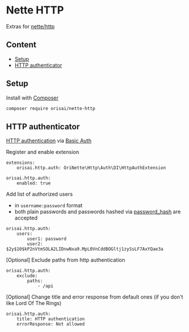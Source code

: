# Nette HTTP

Extras for [nette/http](https://github.com/nette/http)

## Content

- [Setup](#setup)
- [HTTP authenticator](#http-authenticator)

## Setup

Install with [Composer](https://getcomposer.org)

```sh
composer require orisai/nette-http
```

## HTTP authenticator

[HTTP authentication](https://developer.mozilla.org/en-US/docs/Web/HTTP/Authentication)
via [Basic Auth](https://datatracker.ietf.org/doc/html/rfc7617)

Register and enable extension

```neon
extensions:
	orisai.http.auth: OriNette\Http\Auth\DI\HttpAuthExtension

orisai.http.auth:
	enabled: true
```

Add list of authorized users

- in `username:password` format
- both plain passwords and passwords hashed
  via [password_hash](https://www.php.net/manual/en/function.password-hash.php) are accepted

```neon
orisai.http.auth:
	users:
		user1: password
		user2: $2y$10$kP2nVtmSOLA2LIDnwNxa9.MpL0VnCddBOGltj1zySsLF7AxYQae3a
```

[Optional] Exclude paths from http authentication

```neon
orisai.http.auth:
	exclude:
		paths:
			- /api
```

[Optional] Change title and error response from default ones (if you don't like Lord Of The Rings)

```neon
orisai.http.auth:
	title: HTTP authentication
	errorResponse: Not allowed
```
